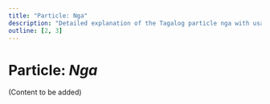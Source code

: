 ```yaml
---
title: "Particle: Nga"
description: "Detailed explanation of the Tagalog particle nga with usage patterns for emphasis, politeness, and confirmation."
outline: [2, 3]
---
```


# Particle: *Nga*

(Content to be added)
